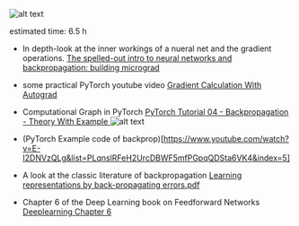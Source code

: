 ![alt text](image-1.png)

estimated time: 6.5 h

- In depth-look at the inner workings of a nueral net and the gradient operations.
[The spelled-out intro to neural networks and backpropagation: building micrograd](https://www.youtube.com/watch?v=VMj-3S1tku0&list=PLAqhIrjkxbuWI23v9cThsA9GvCAUhRvKZ&index=1&pp=iAQB)

- some practical PyTorch youtube video [Gradient Calculation With Autograd](https://www.youtube.com/watch?v=DbeIqrwb_dE&list=PLqnslRFeH2UrcDBWF5mfPGpqQDSta6VK4&index=3)

- Computational Graph in PyTorch [PyTorch Tutorial 04 - Backpropagation - Theory With Example
](https://www.youtube.com/watch?v=3Kb0QS6z7WA&list=PLqnslRFeH2UrcDBWF5mfPGpqQDSta6VK4&index=4)
![alt text](image.png)

- (PyTorch Example code of backprop)[https://www.youtube.com/watch?v=E-I2DNVzQLg&list=PLqnslRFeH2UrcDBWF5mfPGpqQDSta6VK4&index=5]

- A look at the classic literature of backpropagation [Learning representations by back-propagating errors.pdf](Learning-representations-by-back-propagating-errors.pdf)

- Chapter 6 of the Deep Learning book on Feedforward Networks [Deeplearning Chapter 6](https://www.deeplearningbook.org/contents/mlp.html)
